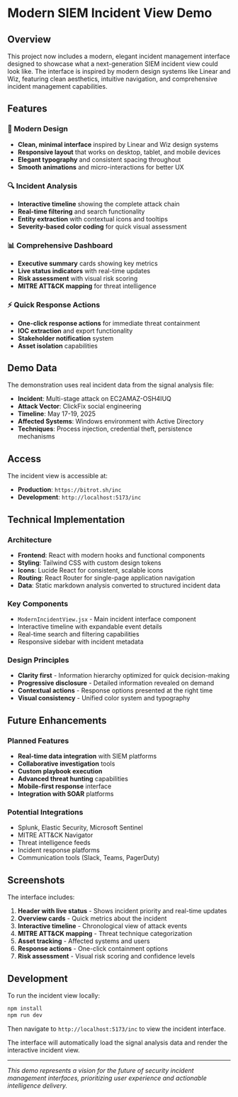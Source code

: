 # Modern SIEM Incident View Demo

## Overview

This project now includes a modern, elegant incident management interface designed to showcase what a next-generation SIEM incident view could look like. The interface is inspired by modern design systems like Linear and Wiz, featuring clean aesthetics, intuitive navigation, and comprehensive incident management capabilities.

## Features

### 🎯 Modern Design
- **Clean, minimal interface** inspired by Linear and Wiz design systems
- **Responsive layout** that works on desktop, tablet, and mobile devices
- **Elegant typography** and consistent spacing throughout
- **Smooth animations** and micro-interactions for better UX

### 🔍 Incident Analysis
- **Interactive timeline** showing the complete attack chain
- **Real-time filtering** and search functionality
- **Entity extraction** with contextual icons and tooltips
- **Severity-based color coding** for quick visual assessment

### 📊 Comprehensive Dashboard
- **Executive summary** cards showing key metrics
- **Live status indicators** with real-time updates
- **Risk assessment** with visual risk scoring
- **MITRE ATT&CK mapping** for threat intelligence

### ⚡ Quick Response Actions
- **One-click response actions** for immediate threat containment
- **IOC extraction** and export functionality
- **Stakeholder notification** system
- **Asset isolation** capabilities

## Demo Data

The demonstration uses real incident data from the signal analysis file:
- **Incident**: Multi-stage attack on EC2AMAZ-OSH4IUQ
- **Attack Vector**: ClickFix social engineering
- **Timeline**: May 17-19, 2025
- **Affected Systems**: Windows environment with Active Directory
- **Techniques**: Process injection, credential theft, persistence mechanisms

## Access

The incident view is accessible at:
- **Production**: `https://bitrot.sh/inc`
- **Development**: `http://localhost:5173/inc`

## Technical Implementation

### Architecture
- **Frontend**: React with modern hooks and functional components
- **Styling**: Tailwind CSS with custom design tokens
- **Icons**: Lucide React for consistent, scalable icons
- **Routing**: React Router for single-page application navigation
- **Data**: Static markdown analysis converted to structured incident data

### Key Components
- `ModernIncidentView.jsx` - Main incident interface component
- Interactive timeline with expandable event details
- Real-time search and filtering capabilities
- Responsive sidebar with incident metadata

### Design Principles
- **Clarity first** - Information hierarchy optimized for quick decision-making
- **Progressive disclosure** - Detailed information revealed on demand
- **Contextual actions** - Response options presented at the right time
- **Visual consistency** - Unified color system and typography

## Future Enhancements

### Planned Features
- **Real-time data integration** with SIEM platforms
- **Collaborative investigation** tools
- **Custom playbook execution**
- **Advanced threat hunting** capabilities
- **Mobile-first response** interface
- **Integration with SOAR** platforms

### Potential Integrations
- Splunk, Elastic Security, Microsoft Sentinel
- MITRE ATT&CK Navigator
- Threat intelligence feeds
- Incident response platforms
- Communication tools (Slack, Teams, PagerDuty)

## Screenshots

The interface includes:
1. **Header with live status** - Shows incident priority and real-time updates
2. **Overview cards** - Quick metrics about the incident
3. **Interactive timeline** - Chronological view of attack events
4. **MITRE ATT&CK mapping** - Threat technique categorization
5. **Asset tracking** - Affected systems and users
6. **Response actions** - One-click containment options
7. **Risk assessment** - Visual risk scoring and confidence levels

## Development

To run the incident view locally:

```bash
npm install
npm run dev
```

Then navigate to `http://localhost:5173/inc` to view the incident interface.

The interface will automatically load the signal analysis data and render the interactive incident view.

---

*This demo represents a vision for the future of security incident management interfaces, prioritizing user experience and actionable intelligence delivery.* 